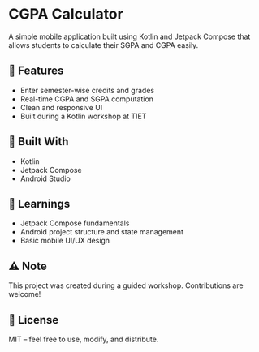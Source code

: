 # CGPA Calculator

A simple mobile application built using Kotlin and Jetpack Compose that allows students to calculate their SGPA and CGPA easily.

## 🚀 Features
- Enter semester-wise credits and grades
- Real-time CGPA and SGPA computation
- Clean and responsive UI
- Built during a Kotlin workshop at TIET

## 🔧 Built With
- Kotlin
- Jetpack Compose
- Android Studio

## 🧠 Learnings
- Jetpack Compose fundamentals
- Android project structure and state management
- Basic mobile UI/UX design

## ⚠️ Note
This project was created during a guided workshop. Contributions are welcome!

## 📄 License
MIT – feel free to use, modify, and distribute.
